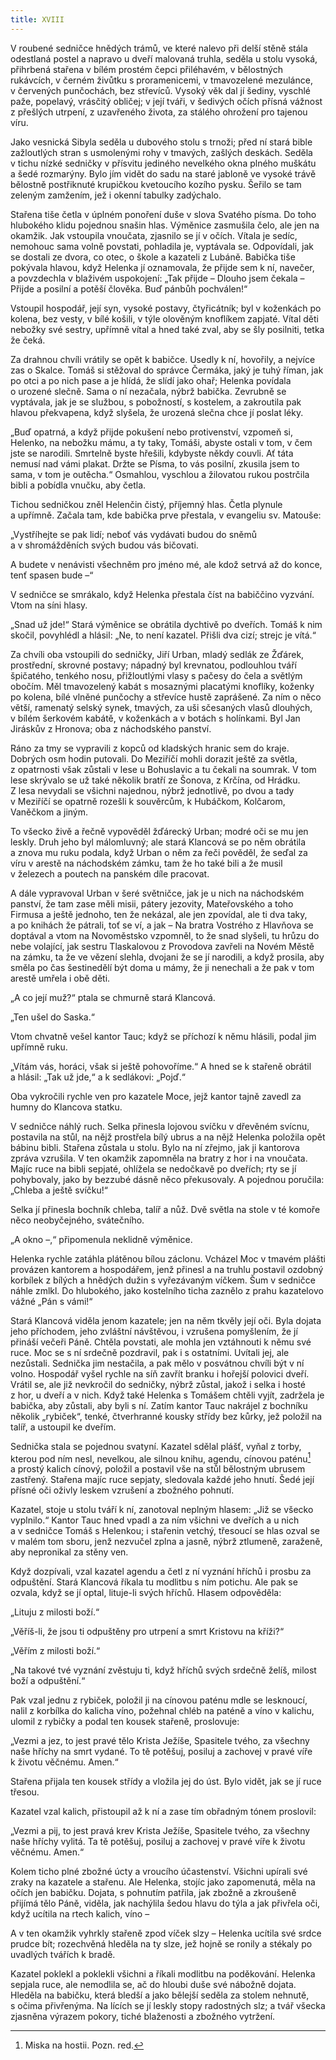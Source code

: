 ```yaml
---
title: XVIII
---
```


V roubené sedničce hnědých trámů, ve které nalevo při delší stěně stála odestlaná postel a napravo u dveří malovaná truhla, seděla u stolu vysoká, přihrbená stařena v bílém prostém čepci přiléhavém, v bělostných rukávcích, v černém živůtku s proramenicemi, v tmavozelené mezulánce, v červených punčochách, bez střevíců. Vysoký věk dal jí šediny, vyschlé paže, popelavý, vrásčitý obličej; v její tváři, v šedivých očích přísná vážnost z přešlých utrpení, z uzavřeného života, za stálého ohrožení pro tajenou víru.

Jako vesnická Sibyla seděla u dubového stolu s trnoži; před ní stará bible zažloutlých stran s usmolenými rohy v tmavých, zašlých deskách. Seděla v tichu nízké sedničky v přísvitu jediného nevelkého okna plného muškátu a šedé rozmarýny. Bylo jím vidět do sadu na staré jabloně ve vysoké trávě bělostně postřiknuté krupičkou kvetoucího kozího pysku. Šeřilo se tam zeleným zamžením, jež i okenní tabulky zadýchalo.

Stařena tiše četla v úplném ponoření duše v slova Svatého písma. Do toho hlubokého klidu pojednou snašin hlas. Výměnice zasmušila čelo, ale jen na okamžik. Jak vstoupila vnoučata, zjasnilo se jí v očích. Vítala je sedíc, nemohouc sama volně povstati, pohladila je, vyptávala se. Odpovídali, jak se dostali ze dvora, co otec, o škole a kazateli z Lubáně. Babička tiše pokývala hlavou, když Helenka jí oznamovala, že přijde sem k ní, navečer, a povzdechla v blaživém uspokojení: „Tak přijde – Dlouho jsem čekala – Přijde a posilní a potěší člověka. Buď pánbůh pochválen!“

Vstoupil hospodář, její syn, vysoké postavy, čtyřicátník; byl v koženkách po kolena, bez vesty, v bílé košili, v týle olověným knoflí­kem zapjaté. Vítal děti nebožky své sestry, upřímně vítal a hned také zval, aby se šly posilniti, tetka že čeká.

Za drahnou chvíli vrátily se opět k babičce. Usedly k ní, hovořily, a nejvíce zas o Skalce. Tomáš si stěžoval do správce Čermáka, jaký je tuhý říman, jak po otci a po nich pase a je hlídá, že slídí jako ohař; Helenka povídala o urozené slečně. Sama o ní nezačala, nýbrž babička. Zevrubně se vyptávala, jak je se službou, s pobožností, s kostelem, a zakroutila pak hlavou překvapena, když slyšela, že urozená slečna chce jí poslat léky.

„Buď opatrná, a když přijde pokušení nebo protivenství, vzpomeň si, Helenko, na nebožku mámu, a ty taky, Tomáši, abyste ostali v tom, v čem jste se narodili. Smrtelně byste hřešili, kdybyste někdy couvli. Ať táta nemusí nad vámi plakat. Držte se Písma, to vás posilní, zkusila jsem to sama, v tom je outěcha.“ Osmahlou, vyschlou a žilovatou rukou postrčila bibli a pobídla vnučku, aby četla.

Tichou sedničkou zněl Helenčin čistý, příjemný hlas. Četla plynule a upřímně. Začala tam, kde babička prve přestala, v evangeliu sv. Matouše:

„Vystříhejte se pak lidí; neboť vás vydávati budou do sněmů a v shromážděních svých budou vás bičovati.

A budete v nenávisti všechněm pro jméno mé, ale kdož setrvá až do konce, tenť spasen bude –“

V sedničce se smrákalo, když Helenka přestala číst na babiččino vyzvání. Vtom na síni hlasy.

„Snad už jde!“ Stará výměnice se obrátila dychtivě po dveřích. Tomáš k nim skočil, povyhlédl a hlásil: „Ne, to není kazatel. Přišli dva cizí; strejc je vítá.“

Za chvíli oba vstoupili do sedničky, Jiří Urban, mladý sedlák ze Žďárek, prostřední, skrovné postavy; nápadný byl krevnatou, podlouhlou tváří špičatého, tenkého nosu, přižloutlými vlasy s pačesy do čela a světlým obočím. Měl tmavozelený kabát s mosaznými placatými knoflíky, koženky po kolena, bílé vlněné punčochy a střevíce hustě zaprášené. Za ním o něco větší, ramenatý selský synek, tmavých, za uši sčesaných vlasů dlouhých, v bílém šerkovém kabátě, v koženkách a v botách s holínkami. Byl Jan Jiráskův z Hronova; oba z náchodského panství.

Ráno za tmy se vypravili z kopců od kladských hranic sem do kraje. Dobrých osm hodin putovali. Do Meziříčí mohli dorazit ještě za světla, z opatrnosti však zůstali v lese u Bohuslavic a tu čekali na soumrak. V tom lese skrývalo se už také několik bratří ze Šonova, z Krčína, od Hrádku. Z lesa nevydali se všichni najednou, nýbrž jednotlivě, po dvou a tady v Meziříčí se opatrně rozešli k souvěrcům, k Hubáčkom, Kolčarom, Vaněčkom a jiným.

To všecko živě a řečně vypověděl žďárecký Urban; modré oči se mu jen leskly. Druh jeho byl málomluvný; ale stará Klancová se po něm obrátila a znova mu ruku podala, když Urban o něm za řeči pověděl, že seďal za víru v arestě na náchodském zámku, tam že ho také bili a že musil v železech a poutech na panském díle pracovat.

A dále vypravoval Urban v šeré světničce, jak je u nich na náchodském panství, že tam zase měli misii, pátery jezovity, Mateřovského a toho Firmusa a ještě jednoho, ten že nekázal, ale jen zpovídal, ale ti dva taky, a po knihách že pátrali, toť se ví, a jak – Na bratra Vostrého z Hlavňova se doptával a vtom na Novoměstsko vzpomněl, to že snad slyšeli, tu hrůzu do nebe volající, jak sestru Tlaskalovou z Provodova zavřeli na Novém Městě na zámku, ta že ve vězení slehla, dvojani že se jí narodili, a když prosila, aby směla po čas šestinedělí být doma u mámy, že ji nenechali a že pak v tom arestě umřela i obě děti.

„A co její muž?“ ptala se chmurně stará Klancová.

„Ten ušel do Saska.“

Vtom chvatně vešel kantor Tauc; když se příchozí k němu hlásili, podal jim upřímně ruku.

„Vítám vás, horáci, však si ještě pohovoříme.“ A hned se k stařeně obrátil a hlásil: „Tak už jde,“ a k sedlákovi: „Pojď.“

Oba vykročili rychle ven pro kazatele Moce, jejž kantor tajně zavedl za humny do Klancova statku.

V sedničce náhlý ruch. Selka přinesla lojovou svíčku v dřevěném svícnu, postavila na stůl, na nějž prostřela bílý ubrus a na nějž Helenka položila opět bábinu bibli. Stařena zůstala u stolu. Bylo na ní zřejmo, jak ji kantorova zpráva vzrušila. V ten okamžik zapomněla na bratry z hor i na vnoučata. Majíc ruce na bibli sepjaté, ohlížela se nedočkavě po dveřích; rty se jí pohybovaly, jako by bezzubé dásně něco překusovaly. A pojednou poručila: „Chleba a ještě svíčku!“

Selka jí přinesla bochník chleba, talíř a nůž. Dvě světla na stole v té komoře něco neobyčejného, svátečního.

„A okno –,“ připomenula neklidně výměnice.

Helenka rychle zatáhla plátěnou bílou záclonu. Vcházel Moc v tmavém plášti provázen kantorem a hospodářem, jenž přinesl a na truhlu postavil ozdobný korbílek z bílých a hnědých dužin s vyřezávaným víčkem. Šum v sedničce náhle zmlkl. Do hlubokého, jako kostelního ticha zaznělo z prahu kazatelovo vážné „Pán s vámi!“

Stará Klancová viděla jenom kazatele; jen na něm tkvěly její oči. Byla dojata jeho příchodem, jeho zvláštní návštěvou, i vzrušena pomyšlením, že jí přináší večeři Páně. Chtěla povstati, ale mohla jen vztáhnouti k němu své ruce. Moc se s ní srdečně pozdravil, pak i s ostatními. Uvítali jej, ale nezůstali. Sednička jim nestačila, a pak mělo v posvátnou chvíli být v ní volno. Hospodář vyšel rychle na síň zavřít branku i hořejší polovici dveří. Vrátil se, ale již nevkročil do sedničky, nýbrž zůstal, jakož i selka i hosté z hor, u dveří a v nich. Když také Helenka s Tomášem chtěli vyjít, zadržela je babička, aby zůstali, aby byli s ní. Zatím kantor Tauc nakrájel z bochníku několik „rybiček“, tenké, čtverhranné kousky střídy bez kůrky, jež položil na talíř, a ustoupil ke dveřím.

Sednička stala se pojednou svatyní. Kazatel sdělal plášť, vyňal z torby, kterou pod ním nesl, nevelkou, ale silnou knihu, agendu, cínovou paténu[^33] a prostý kalich cínový, položil a postavil vše na stůl bělostným ubrusem zastřený. Stařena majíc ruce sepjaty, sledovala každé jeho hnutí. Šedé její přísné oči oživly leskem vzrušení a zbožného pohnutí.

Kazatel, stoje u stolu tváří k ní, zanotoval neplným hlasem: „Již se všecko vyplnilo.“ Kantor Tauc hned vpadl a za ním všichni ve dveřích a u nich a v sedničce Tomáš s Helenkou; i stařenin vetchý, třesoucí se hlas ozval se v malém tom sboru, jenž nezvučel zplna a jasně, nýbrž ztlumeně, zaraženě, aby nepronikal za stěny ven.

Když dozpívali, vzal kazatel agendu a četl z ní vyznání hříchů i prosbu za odpuštění. Stará Klancová říkala tu modlitbu s ním potichu. Ale pak se ozvala, když se jí optal, lituje-li svých hříchů. Hlasem odpověděla:

„Lituju z milosti boží.“

„Věříš-li, že jsou ti odpuštěny pro utrpení a smrt Kristovu na kříži?“

„Věřím z milosti boží.“

„Na takové tvé vyznání zvěstuju ti, když hříchů svých srdečně želíš, milost boží a odpuštění.“

Pak vzal jednu z rybiček, položil ji na cínovou paténu mdle se lesknoucí, nalil z korbílka do kalicha víno, požehnal chléb na paténě a víno v kalichu, ulomil z rybičky a podal ten kousek stařeně, proslovuje:

„Vezmi a jez, to jest pravé tělo Krista Ježíše, Spasitele tvého, za všechny naše hříchy na smrt vydané. To tě potěšuj, posiluj a zachovej v pravé víře k životu věčnému. Amen.“

Stařena přijala ten kousek střídy a vložila jej do úst. Bylo vidět, jak se jí ruce třesou.

Kazatel vzal kalich, přistoupil až k ní a zase tím obřadným tónem proslovil:

„Vezmi a pij, to jest pravá krev Krista Ježíše, Spasitele tvého, za všechny naše hříchy vylitá. Ta tě potěšuj, posiluj a zachovej v pravé víře k životu věčnému. Amen.“

Kolem ticho plné zbožné úcty a vroucího účastenství. Všichni upírali své zraky na kazatele a stařenu. Ale Helenka, stojíc jako zapomenutá, měla na očích jen babičku. Dojata, s pohnutím patřila, jak zbožně a zkroušeně přijímá tělo Páně, viděla, jak nachýlila šedou hlavu do týla a jak přivřela oči, když ucítila na rtech kalich, víno –

A v ten okamžik vyhrkly stařeně zpod víček slzy – Helenka ucítila své srdce prudce bít; rozechvěná hleděla na ty slze, jež hojně se ronily a stékaly po uvadlých tvářích k bradě.

Kazatel poklekl a poklekli všichni a říkali modlitbu na poděkování. Helenka sepjala ruce, ale nemodlila se, ač do hloubi duše své nábožně dojata. Hleděla na babičku, která bledší a jako bělejší seděla za stolem nehnutě, s očima přivřenýma. Na lících se jí leskly stopy radostných slz; a tvář všecka zjasněna výrazem pokory, tiché blaženosti a zbožného vytržení.

[^33]: Miska na hostii. Pozn. red.
